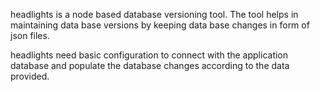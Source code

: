 headlights is a node based database versioning tool. The tool helps in maintaining data base versions by keeping data base changes in form of json files.

headlights need basic configuration to connect with the application database and populate the database changes according to the data provided.